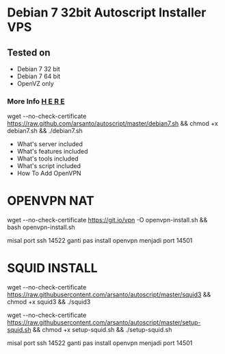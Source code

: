 # Debian 7 32bit Autoscript Installer VPS
<h2>Tested on</h2>
<ul>
<li>Debian 7 32 bit</li>
<li>Debian 7 64 bit</li>
<li>OpenVZ only</li>
</ul>
<h3>More Info <b><a href="http://www.sshanaksolo.info/2017/05/autoscript-installer-vps-debian7-32bit.html">H E R E</a></b></h3>

wget --no-check-certificate https://raw.github.com/arsanto/autoscript/master/debian7.sh && chmod +x debian7.sh && ./debian7.sh




<ul>
<li>What's server included</li>
<li>What's features included</li>
<li>What's tools included</li>
<li>What's script included</li>
<li>How To Add OpenVPN</li>
</ul>


# OPENVPN NAT

wget --no-check-certificate https://git.io/vpn -O openvpn-install.sh && bash openvpn-install.sh

misal port ssh 14522 ganti pas install openvpn menjadi port 14501

# SQUID INSTALL

wget --no-check-certificate https://raw.githubusercontent.com/arsanto/autoscript/master/squid3 && chmod +x squid3 && ./squid3



wget --no-check-certificate https://raw.githubusercontent.com/arsanto/autoscript/master/setup-squid.sh && chmod +x setup-squid.sh && ./setup-squid.sh

misal port ssh 14522 ganti pas install openvpn menjadi port 14501
